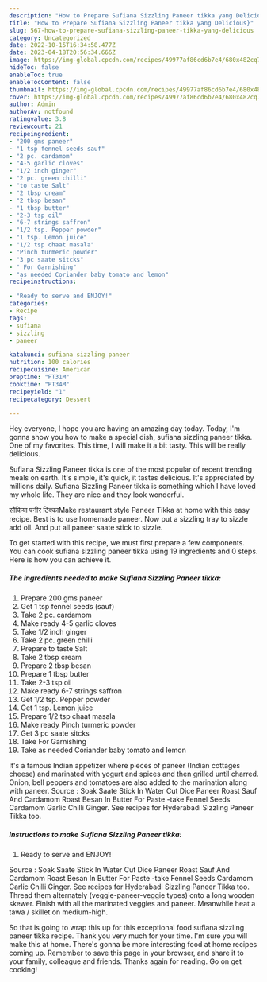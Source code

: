 ```yaml
---
description: "How to Prepare Sufiana Sizzling Paneer tikka yang Delicious}"
title: "How to Prepare Sufiana Sizzling Paneer tikka yang Delicious}"
slug: 567-how-to-prepare-sufiana-sizzling-paneer-tikka-yang-delicious
category: Uncategorized
date: 2022-10-15T16:34:58.477Z
date: 2023-04-18T20:56:34.666Z
image: https://img-global.cpcdn.com/recipes/49977af86cd6b7e4/680x482cq70/sufiana-sizzling-paneer-tikka-recipe-main-photo.jpg
hideToc: false
enableToc: true
enableTocContent: false
thumbnail: https://img-global.cpcdn.com/recipes/49977af86cd6b7e4/680x482cq70/sufiana-sizzling-paneer-tikka-recipe-main-photo.jpg
cover: https://img-global.cpcdn.com/recipes/49977af86cd6b7e4/680x482cq70/sufiana-sizzling-paneer-tikka-recipe-main-photo.jpg
author: Admin
authorAv: notfound
ratingvalue: 3.8
reviewcount: 21
recipeingredient:
- "200 gms paneer"
- "1 tsp fennel seeds sauf"
- "2 pc. cardamom"
- "4-5 garlic cloves"
- "1/2 inch ginger"
- "2 pc. green chilli"
- "to taste Salt"
- "2 tbsp cream"
- "2 tbsp besan"
- "1 tbsp butter"
- "2-3 tsp oil"
- "6-7 strings saffron"
- "1/2 tsp. Pepper powder"
- "1 tsp. Lemon juice"
- "1/2 tsp chaat masala"
- "Pinch turmeric powder"
- "3 pc saate sitcks"
- " For Garnishing"
- "as needed Coriander baby tomato and lemon"
recipeinstructions:

- "Ready to serve and ENJOY!"
categories:
- Recipe
tags:
- sufiana
- sizzling
- paneer

katakunci: sufiana sizzling paneer 
nutrition: 100 calories
recipecuisine: American
preptime: "PT31M"
cooktime: "PT34M"
recipeyield: "1"
recipecategory: Dessert

---
```



Hey everyone, I hope you are having an amazing day today. Today, I'm gonna show you how to make a special dish, sufiana sizzling paneer tikka. One of my favorites. This time, I will make it a bit tasty. This will be really delicious.

Sufiana Sizzling Paneer tikka is one of the most popular of recent trending meals on earth. It's simple, it's quick, it tastes delicious. It's appreciated by millions daily. Sufiana Sizzling Paneer tikka is something which I have loved my whole life. They are nice and they look wonderful.

सौंफिया पनीर टिक्काMake restaurant style Paneer Tikka at home with this easy recipe. Best is to use homemade paneer. Now put a sizzling tray to sizzle add oil. And put all paneer saate stick to sizzle.


To get started with this recipe, we must first prepare a few components. You can cook sufiana sizzling paneer tikka using 19 ingredients and 0 steps. Here is how you can achieve it.

<!--inarticleads1-->

##### The ingredients needed to make Sufiana Sizzling Paneer tikka:

1. Prepare 200 gms paneer
1. Get 1 tsp fennel seeds (sauf)
1. Take 2 pc. cardamom
1. Make ready 4-5 garlic cloves
1. Take 1/2 inch ginger
1. Take 2 pc. green chilli
1. Prepare to taste Salt
1. Take 2 tbsp cream
1. Prepare 2 tbsp besan
1. Prepare 1 tbsp butter
1. Take 2-3 tsp oil
1. Make ready 6-7 strings saffron
1. Get 1/2 tsp. Pepper powder
1. Get 1 tsp. Lemon juice
1. Prepare 1/2 tsp chaat masala
1. Make ready Pinch turmeric powder
1. Get 3 pc saate sitcks
1. Take  For Garnishing
1. Take as needed Coriander baby tomato and lemon


It&#39;s a famous Indian appetizer where pieces of paneer (Indian cottages cheese) and marinated with yogurt and spices and then grilled until charred. Onion, bell peppers and tomatoes are also added to the marination along with paneer. Source : Soak Saate Stick In Water Cut Dice Paneer Roast Sauf And Cardamom Roast Besan In Butter For Paste -take Fennel Seeds Cardamom Garlic Chilli Ginger. See recipes for Hyderabadi Sizzling Paneer Tikka too. 

<!--inarticleads2-->

##### Instructions to make Sufiana Sizzling Paneer tikka:


1. Ready to serve and ENJOY!

Source : Soak Saate Stick In Water Cut Dice Paneer Roast Sauf And Cardamom Roast Besan In Butter For Paste -take Fennel Seeds Cardamom Garlic Chilli Ginger. See recipes for Hyderabadi Sizzling Paneer Tikka too. Thread them alternately (veggie-paneer-veggie types) onto a long wooden skewer. Finish with all the marinated veggies and paneer. Meanwhile heat a tawa / skillet on medium-high. 

So that is going to wrap this up for this exceptional food sufiana sizzling paneer tikka recipe. Thank you very much for your time. I'm sure you will make this at home. There's gonna be more interesting food at home recipes coming up. Remember to save this page in your browser, and share it to your family, colleague and friends. Thanks again for reading. Go on get cooking!
